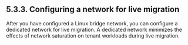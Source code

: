 ## 5.3.3. Configuring a network for live migration

After you have configured a Linux bridge network, you can configure a dedicated network for live migration. A dedicated network minimizes the effects of network saturation on tenant workloads during live migration.

